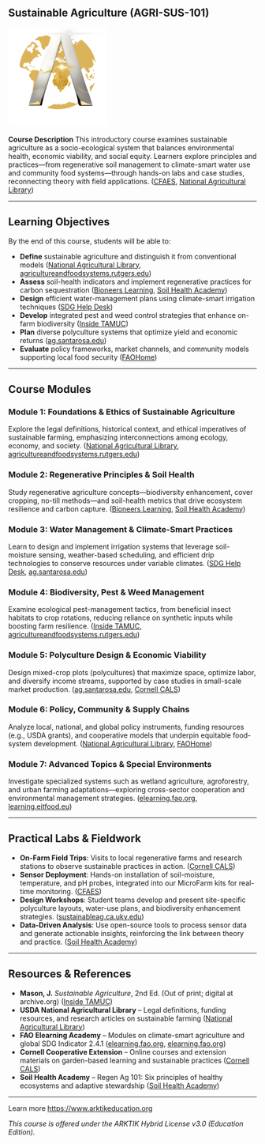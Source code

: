 ## Sustainable Agriculture (AGRI-SUS-101)
<img src="../assets/ARKTIK%20Logo.png" alt="ARKTIK Logo" width="200">


**Course Description**
This introductory course examines sustainable agriculture as a socio-ecological system that balances environmental health, economic viability, and social equity. Learners explore principles and practices—from regenerative soil management to climate-smart water use and community food systems—through hands-on labs and case studies, reconnecting theory with field applications. ([CFAES][1], [National Agricultural Library][2])

---

## Learning Objectives

By the end of this course, students will be able to:

* **Define** sustainable agriculture and distinguish it from conventional models ([National Agricultural Library][2], [agricultureandfoodsystems.rutgers.edu][3])
* **Assess** soil-health indicators and implement regenerative practices for carbon sequestration ([Bioneers Learning][4], [Soil Health Academy][5])
* **Design** efficient water-management plans using climate-smart irrigation techniques ([SDG Help Desk][6])
* **Develop** integrated pest and weed control strategies that enhance on-farm biodiversity ([Inside TAMUC][7])
* **Plan** diverse polyculture systems that optimize yield and economic returns ([ag.santarosa.edu][8])
* **Evaluate** policy frameworks, market channels, and community models supporting local food security ([FAOHome][9])

---

## Course Modules

### Module 1: Foundations & Ethics of Sustainable Agriculture

Explore the legal definitions, historical context, and ethical imperatives of sustainable farming, emphasizing interconnections among ecology, economy, and society. ([National Agricultural Library][2], [agricultureandfoodsystems.rutgers.edu][3])

### Module 2: Regenerative Principles & Soil Health

Study regenerative agriculture concepts—biodiversity enhancement, cover cropping, no-till methods—and soil-health metrics that drive ecosystem resilience and carbon capture. ([Bioneers Learning][4], [Soil Health Academy][5])

### Module 3: Water Management & Climate-Smart Practices

Learn to design and implement irrigation systems that leverage soil-moisture sensing, weather-based scheduling, and efficient drip technologies to conserve resources under variable climates. ([SDG Help Desk][6], [ag.santarosa.edu][8])

### Module 4: Biodiversity, Pest & Weed Management

Examine ecological pest-management tactics, from beneficial insect habitats to crop rotations, reducing reliance on synthetic inputs while boosting farm resilience. ([Inside TAMUC][7], [agricultureandfoodsystems.rutgers.edu][3])

### Module 5: Polyculture Design & Economic Viability

Design mixed-crop plots (polycultures) that maximize space, optimize labor, and diversify income streams, supported by case studies in small-scale market production. ([ag.santarosa.edu][8], [Cornell CALS][10])

### Module 6: Policy, Community & Supply Chains

Analyze local, national, and global policy instruments, funding resources (e.g., USDA grants), and cooperative models that underpin equitable food-system development. ([National Agricultural Library][2], [FAOHome][9])

### Module 7: Advanced Topics & Special Environments

Investigate specialized systems such as wetland agriculture, agroforestry, and urban farming adaptations—exploring cross-sector cooperation and environmental management strategies. ([elearning.fao.org][11], [learning.eitfood.eu][12])

---

## Practical Labs & Fieldwork

* **On-Farm Field Trips**: Visits to local regenerative farms and research stations to observe sustainable practices in action. ([Cornell CALS][13])
* **Sensor Deployment**: Hands-on installation of soil-moisture, temperature, and pH probes, integrated into our MicroFarm kits for real-time monitoring. ([CFAES][1])
* **Design Workshops**: Student teams develop and present site-specific polyculture layouts, water-use plans, and biodiversity enhancement strategies. ([sustainableag.ca.uky.edu][14])
* **Data-Driven Analysis**: Use open-source tools to process sensor data and generate actionable insights, reinforcing the link between theory and practice. ([Soil Health Academy][5])

---

## Resources & References

* **Mason, J.** *Sustainable Agriculture*, 2nd Ed. (Out of print; digital at archive.org) ([Inside TAMUC][15])
* **USDA National Agricultural Library** – Legal definitions, funding resources, and research articles on sustainable farming ([National Agricultural Library][2])
* **FAO Elearning Academy** – Modules on climate-smart agriculture and global SDG Indicator 2.4.1 ([elearning.fao.org][16], [elearning.fao.org][17])
* **Cornell Cooperative Extension** – Online courses and extension materials on garden-based learning and sustainable practices ([Cornell CALS][13])
* **Soil Health Academy** – Regen Ag 101: Six principles of healthy ecosystems and adaptive stewardship ([Soil Health Academy][5])

---
Learn more https://www.arktikeducation.org

*This course is offered under the ARKTIK Hybrid License v3.0 (Education Edition).*

[1]: https://senr.osu.edu/sites/senr/files/syllabuses/ENR3100%20syllabus%20AU23.pdf?utm_source=chatgpt.com "[PDF] Introduction to Sustainable Agriculture Syllabus"
[2]: https://www.nal.usda.gov/farms-and-agricultural-production-systems/sustainable-agriculture?utm_source=chatgpt.com "Sustainable Agriculture | National Agricultural Library - USDA"
[3]: https://agricultureandfoodsystems.rutgers.edu/courses/436.pdf?utm_source=chatgpt.com "[PDF] Class OUTLINE 11:020:436 Sustainable Agriculture. (3 credits)"
[4]: https://www.bioneerslearning.org/regenerative-agriculture-arty-mangan?utm_source=chatgpt.com "Regenerative Agriculture with Arty Mangan - Bioneers Learning"
[5]: https://soilhealthacademy.org/regen-ag-101/?utm_source=chatgpt.com "Regen Ag 101 - Soil Health Academy"
[6]: https://sdghelpdesk.unescap.org/e-learning/fao-climate-smart-agriculture-e-learning-courses?utm_source=chatgpt.com "FAO Climate Smart Agriculture E-Learning Courses | SDG Help Desk"
[7]: https://inside.tamuc.edu/academics/cvSyllabi/syllabi/202080/84660.pdf?utm_source=chatgpt.com "[PDF] AG 350 Introduction to Sustainable Agriculture Dr. Bob Williams ..."
[8]: https://ag.santarosa.edu/sustainable-agriculture-curriculum?utm_source=chatgpt.com "Sustainable Agriculture Curriculum"
[9]: https://www.fao.org/sustainability/en/?utm_source=chatgpt.com "Sustainable Food and Agriculture"
[10]: https://cals.cornell.edu/education/degrees-programs/sustainable-agricultural-and-food-systems-minor?utm_source=chatgpt.com "Sustainable Agricultural and Food Systems Minor - Cornell CALS"
[11]: https://elearning.fao.org/course/view.php?id=1194&utm_source=chatgpt.com "Course: Wetlands and agriculture: pathways to sustainability"
[12]: https://learning.eitfood.eu/courses/the-regenerative-agriculture-revolution?utm_source=chatgpt.com "The Regenerative Agriculture Revolution | EIT Food Learning Services"
[13]: https://cals.cornell.edu/cornell-cooperative-extension/join-us/course-catalogue?utm_source=chatgpt.com "CCE Course Catalogue - Cornell CALS"
[14]: https://sustainableag.ca.uky.edu/files/sag_curriculum_and_4_year_plan_2.pdf?utm_source=chatgpt.com "[PDF] SUSTAINABLE AGRICULTURE UNDERGRADUATE CURRICULUM"
[15]: https://inside.tamuc.edu/academics/cvSyllabi/syllabi/202480/80561.pdf?utm_source=chatgpt.com "[PDF] AG 350 Introduction to Sustainable Agriculture Dr. Bob Williams ..."
[16]: https://elearning.fao.org/?utm_source=chatgpt.com "FAO elearning Academy - Food and Agriculture Organization of the ..."
[17]: https://elearning.fao.org/course/view.php?id=503&utm_source=chatgpt.com "Course: SDG Indicator 2.4.1 - Sustainable Agriculture"
